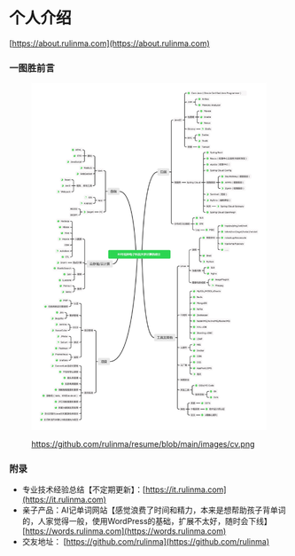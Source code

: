 # 个人介绍

[https://about.rulinma.com](https://about.rulinma.com)

### 一图胜前言

<figure><img src=".gitbook/assets/cv.jpg" alt="https://github.com/rulinma/resume/blob/main/images/cv.png"><figcaption><p><a href="images/cv.png">https://github.com/rulinma/resume/blob/main/images/cv.png</a></p></figcaption></figure>

### 附录

* 专业技术经验总结【不定期更新】：[https://it.rulinma.com](https://it.rulinma.com)
* 亲子产品：AI记单词网站【感觉浪费了时间和精力，本来是想帮助孩子背单词的，人家觉得一般，使用WordPress的基础，扩展不太好，随时会下线】 [https://words.rulinma.com](https://words.rulinma.com)
* 交友地址： [https://github.com/rulinma](https://github.com/rulinma)
